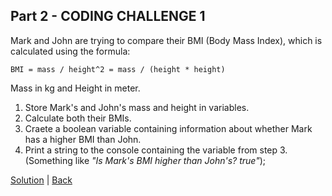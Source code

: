 ## Part 2 - CODING CHALLENGE 1

 Mark and John are trying to compare their BMI (Body Mass Index), which is calculated using the formula:
 
 `BMI = mass / height^2 = mass / (height * height)`

 Mass in kg and Height in meter.

 1. Store Mark's and John's mass and height in variables.
 2. Calculate both their BMIs.
 3. Craete a boolean variable containing information about whether Mark has a higher BMI than John.
 4. Print a string to the console containing the variable from step 3. (Something like _"Is Mark's BMI higher than John's? true"_);

 [Solution](challenge-01.js) | [Back](../../README.md)
